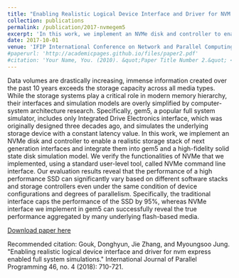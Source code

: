 ```yaml
---
title: "Enabling Realistic Logical Device Interface and Driver for NVM Express Enabled Full System Simulations"
collection: publications
permalink: /publication/2017-nvmegem5
excerpt: 'In this work, we implement an NVMe disk and controller to enable a realistic storage stack of next generation interfaces and integrate them into gem5 and a high-fidelity solid state disk simulation model. We verify the functionalities of NVMe that we implemented, using a standard user-level tool, called NVMe command line interface…'
date: 2017-10-01
venue: 'IFIP International Conference on Network and Parallel Computing (NPC) and Invited for International Journal of Parallel Programming (IJPP)'
#paperurl: 'http://academicpages.github.io/files/paper2.pdf'
#citation: 'Your Name, You. (2010). &quot;Paper Title Number 2.&quot; <i>Journal 1</i>. 1(2).'
---
```

Data volumes are drastically increasing, immense information created over the past 10 years exceeds the storage capacity across all media types. While the storage systems play a critical role in modern memory hierarchy, their interfaces and simulation models are overly simplified by computer-system architecture research. Specifically, gem5, a popular full system simulator, includes only Integrated Drive Electronics interface, which was originally designed three decades ago, and simulates the underlying storage device with a constant latency value. In this work, we implement an NVMe disk and controller to enable a realistic storage stack of next generation interfaces and integrate them into gem5 and a high-fidelity solid state disk simulation model. We verify the functionalities of NVMe that we implemented, using a standard user-level tool, called NVMe command line interface. Our evaluation results reveal that the performance of a high performance SSD can significantly vary based on different software stacks and storage controllers even under the same condition of device configurations and degrees of parallelism. Specifically, the traditional interface caps the performance of the SSD by 95%, whereas NVMe interface we implement in gem5 can successfully reveal the true performance aggregated by many underlying flash-based media.

[Download paper here](https://link.springer.com/article/10.1007/s10766-017-0530-1)

Recommended citation: Gouk, Donghyun, Jie Zhang, and Myoungsoo Jung. "Enabling realistic logical device interface and driver for nvm express enabled full system simulations." International Journal of Parallel Programming 46, no. 4 (2018): 710-721.